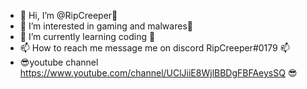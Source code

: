 - 👋 Hi, I’m @RipCreeper👋
- 👀 I’m interested in gaming and malwares👀
- 🌱 I’m currently learning coding 🌱
- 📫 How to reach me message me on discord RipCreeper#0179 📫
- 😎youtube channel https://www.youtube.com/channel/UClJiiE8WjlBBDgFBFAeysSQ 😎

<!---
RipCreeper/RipCreeper is a ✨ special ✨ repository because its `README.md` (this file) appears on your GitHub profile.
You can click the Preview link to take a look at your changes.
--->
